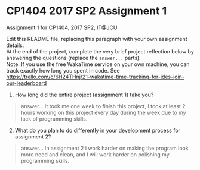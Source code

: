 # CP1404 2017 SP2 Assignment 1
Assignment 1 for CP1404, 2017 SP2, IT@JCU

Edit this README file, replacing this paragraph with your own assignment details.  
At the end of the project, complete the very brief project reflection below by answering the questions (replace the `answer...` parts).  
Note: If you use the free WakaTime service on your own machine, you can track exactly how long you spent in code. See https://trello.com/c/6H24THnj/21-wakatime-time-tracking-for-ides-join-our-leaderboard

1. How long did the entire project (assignment 1) take you?
> answer... It took me one week to finish this project, I took at least 2 hours working on this project every day during the week due to my lack of programming skills.


2. What do you plan to do  differently in your development process for assignment 2?
> answer... In assignment 2 i work harder on making the program look more need and clean, and I will work harder on polishing my programming skills.